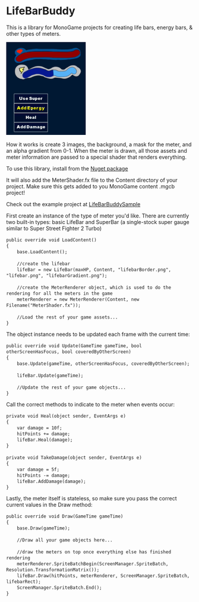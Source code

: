 # LifeBarBuddy

This is a library for MonoGame projects for creating life bars, energy bars, & other types of meters.

![screenshot](/lifeBarBuddy.gif?raw=true "Optional Title")

How it works is create 3 images, the background, a mask for the meter, and an alpha gradient from 0-1. When the meter is drawn, all those assets and meter information are passed to a special shader that renders everything.

To use this library, install from the [Nuget package](https://www.nuget.org/packages/LifeBarBuddy/1.0.0)

It will also add the MeterShader.fx file to the Content directory of your project. Make sure this gets added to you MonoGame content .mgcb project!

Check out the example project at [LifeBarBuddySample](https://github.com/dmanning23/LifeBarBuddySample)

First create an instance of the type of meter you'd like. There are currently two built-in types: basic LifeBar and SuperBar (a single-stock super gauge similar to Super Street Fighter 2 Turbo)
```
public override void LoadContent()
{
	base.LoadContent();

	//create the lifebar
	lifeBar = new LifeBar(maxHP, Content, "lifebarBorder.png", "lifebar.png", "lifebarGradient.png");
      
	//create the MeterRenderer object, which is used to do the rendering for all the meters in the game
	meterRenderer = new MeterRenderer(Content, new Filename("MeterShader.fx"));
      
	//Load the rest of your game assets...
}
```

The object instance needs to be updated each frame with the current time:
```
public override void Update(GameTime gameTime, bool otherScreenHasFocus, bool coveredByOtherScreen)
{
	base.Update(gameTime, otherScreenHasFocus, coveredByOtherScreen);

	lifeBar.Update(gameTime);
      
	//Update the rest of your game objects...
}
````

Call the correct methods to indicate to the meter when events occur:
```
private void Heal(object sender, EventArgs e)
{
	var damage = 10f;
	hitPoints += damage;
	lifeBar.Heal(damage);
}

private void TakeDamage(object sender, EventArgs e)
{
	var damage = 5f;
	hitPoints -= damage;
	lifeBar.AddDamage(damage);
}
```

Lastly, the meter itself is stateless, so make sure you pass the correct current values in the Draw method:
```
public override void Draw(GameTime gameTime)
{
	base.Draw(gameTime);
      
	//Draw all your game objects here...

	//draw the meters on top once everything else has finished rendering
	meterRenderer.SpriteBatchBegin(ScreenManager.SpriteBatch, Resolution.TransformationMatrix());
	lifeBar.Draw(hitPoints, meterRenderer, ScreenManager.SpriteBatch, lifebarRect);
	ScreenManager.SpriteBatch.End();
}
```
